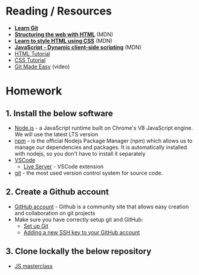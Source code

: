 # Reading / Resources

- [**Learn Git**](https://www.boot.dev/courses/learn-git)
- [**Structuring the web with HTML**](https://developer.mozilla.org/en-US/docs/Learn/HTML) (MDN)
- [**Learn to style HTML using CSS**](https://developer.mozilla.org/en-US/docs/Learn/CSS) (MDN)
- [**JavaScript - Dynamic client-side scripting**](https://developer.mozilla.org/en-US/docs/Learn/JavaScript) (MDN)
- [HTML Tutorial](https://www.geeksforgeeks.org/html-tutorial/)
- [CSS Tutorial](https://www.geeksforgeeks.org/css-tutorial/)
- [Git Made Easy](https://www.youtube.com/watch?v=-iWaarLI7zI) (video)

# Homework

## 1. Install the below software

- [Node.js](https://nodejs.org/) - a JavaScript runtime built on Chrome's V8 JavaScript engine. We will use the latest LTS version
- [npm](https://www.npmjs.com/) - is the official Nodejs Package Manager (npm) which allows us to manage our dependencies and packages. It is automatically installed with nodejs, so you don't have to install it separately
- [VSCode](https://code.visualstudio.com/)
  - [Live Server](https://marketplace.visualstudio.com/items?itemName=ritwickdey.LiveServer) - VSCode extension
- [git](https://git-scm.com/) - the most used version control system for source code.

## 2. Create a Github account

- [GitHub account](https://github.com/) - Github is a community site that allows easy creation and collaboration on git projects
- Make sure you have correctly setup git and GitHub:
  - [Set up Git](https://docs.github.com/en/get-started/getting-started-with-git/set-up-git)
  - [Adding a new SSH key to your GitHub account](https://docs.github.com/en/authentication/connecting-to-github-with-ssh/adding-a-new-ssh-key-to-your-github-account?platform=windows)

## 3. Clone lockally the below repository

- [JS masterclass](https://github.com/tsevdos/js-masterclass)
